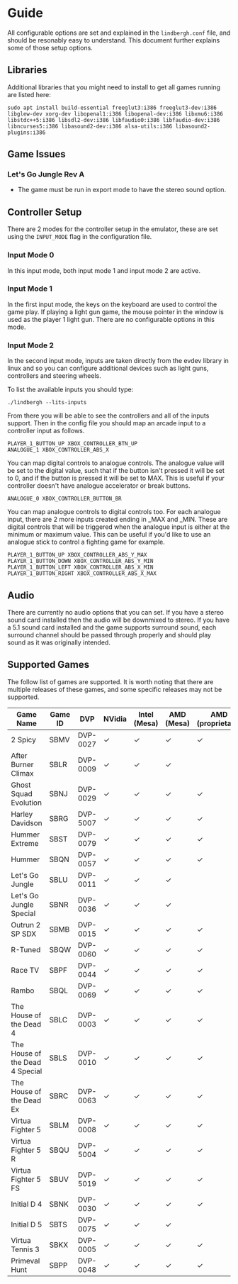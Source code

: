# Guide

All configurable options are set and explained in the `lindbergh.conf` file, and should be resonably easy to understand. This document further explains some of those setup options.

## Libraries

Additional libraries that you might need to install to get all games running are listed here:

```
sudo apt install build-essential freeglut3:i386 freeglut3-dev:i386 libglew-dev xorg-dev libopenal1:i386 libopenal-dev:i386 libxmu6:i386 libstdc++5:i386 libsdl2-dev:i386 libfaudio0:i386 libfaudio-dev:i386 libncurses5:i386 libasound2-dev:i386 alsa-utils:i386 libasound2-plugins:i386
```

## Game Issues

### Let's Go Jungle Rev A

- The game must be run in export mode to have the stereo sound option.

## Controller Setup

There are 2 modes for the controller setup in the emulator, these are set using the `INPUT_MODE` flag in the configuration file.

### Input Mode 0

In this input mode, both input mode 1 and input mode 2 are active.

### Input Mode 1

In the first input mode, the keys on the keyboard are used to control the game play. If playing a light gun game, the mouse pointer in the window is used as the player 1 light gun. There are no configurable options in this mode.

### Input Mode 2

In the second input mode, inputs are taken directly from the evdev library in linux and so you can configure additional devices such as light guns, controllers and steering wheels.

To list the available inputs you should type:

```
./lindbergh --lits-inputs
```

From there you will be able to see the controllers and all of the inputs support. Then in the config file you should map an arcade input to a controller input as follows.

```
PLAYER_1_BUTTON_UP XBOX_CONTROLLER_BTN_UP
ANALOGUE_1 XBOX_CONTROLLER_ABS_X
```

You can map digital controls to analogue controls. The analogue value will be set to the digital value, such that if the button isn't pressed it will be set to 0, and if the button is pressed it will be set to MAX. This is useful if your controller doesn't have analogue accelerator or break buttons.

```
ANALOGUE_0 XBOX_CONTROLLER_BUTTON_BR
```

You can map analogue controls to digital controls too. For each analogue input, there are 2 more inputs created ending in _MAX and _MIN. These are digital controls that will be triggered when the analogue input is either at the minimum or maximum value. This can be useful if you'd like to use an analogue stick to control a fighting game for example.

```
PLAYER_1_BUTTON_UP XBOX_CONTROLLER_ABS_Y_MAX
PLAYER_1_BUTTON_DOWN XBOX_CONTROLLER_ABS_Y_MIN
PLAYER_1_BUTTON_LEFT XBOX_CONTROLLER_ABS_X_MIN
PLAYER_1_BUTTON_RIGHT XBOX_CONTROLLER_ABS_X_MAX
```

## Audio

There are currently no audio options that you can set. If you have a stereo sound card installed then the audio will be downmixed to stereo. If you have a 5.1 sound card installed and the game supports surround sound, each surround channel should be passed through properly and should play sound as it was originally intended.

## Supported Games

The follow list of games are supported. It is worth noting that there are multiple releases of these games, and some specific releases may not be supported.

| Game Name                       | Game ID | DVP      | NVidia | Intel (Mesa) | AMD (Mesa) | AMD (proprietary) |
| ------------------------------- | ------- | -------- | ------ | ------------ | ---------- | ----------------- |
| 2 Spicy                         | SBMV    | DVP-0027 | ✓      | ✓            | ✓          | ✓                 |
| After Burner Climax             | SBLR    | DVP-0009 | ✓      | ✓            | ✓          |                   |
| Ghost Squad Evolution           | SBNJ    | DVP-0029 | ✓      | ✓            | ✓          | ✓                 |
| Harley Davidson                 | SBRG    | DVP-5007 | ✓      | ✓            | ✓          | ✓                 |
| Hummer Extreme                  | SBST    | DVP-0079 | ✓      | ✓            | ✓          | ✓                 |
| Hummer                          | SBQN    | DVP-0057 | ✓      | ✓            | ✓          | ✓                 |
| Let's Go Jungle                 | SBLU    | DVP-0011 | ✓      | ✓            | ✓          |                   |
| Let's Go Jungle Special         | SBNR    | DVP-0036 | ✓      | ✓            | ✓          |                   |
| Outrun 2 SP SDX                 | SBMB    | DVP-0015 | ✓      | ✓            | ✓          | ✓                 |
| R-Tuned                         | SBQW    | DVP-0060 | ✓      | ✓            | ✓          | ✓                 |
| Race TV                         | SBPF    | DVP-0044 | ✓      | ✓            | ✓          | ✓                 |
| Rambo                           | SBQL    | DVP-0069 | ✓      | ✓            | ✓          | ✓                 |
| The House of the Dead 4         | SBLC    | DVP-0003 | ✓      | ✓            | ✓          | ✓                 |
| The House of the Dead 4 Special | SBLS    | DVP-0010 | ✓      | ✓            | ✓          | ✓                 |
| The House of the Dead Ex        | SBRC    | DVP-0063 | ✓      | ✓            | ✓          | ✓                 |
| Virtua Fighter 5                | SBLM    | DVP-0008 | ✓      | ✓            | ✓          | ✓                 |
| Virtua Fighter 5 R              | SBQU    | DVP-5004 | ✓      | ✓            | ✓          | ✓                 |
| Virtua Fighter 5 FS             | SBUV    | DVP-5019 | ✓      | ✓            | ✓          | ✓                 |
| Initial D 4                     | SBNK    | DVP-0030 | ✓      | ✓            | ✓          | ✓                 |
| Initial D 5                     | SBTS    | DVP-0075 | ✓      | ✓            | ✓          |                   |
| Virtua Tennis 3                 | SBKX    | DVP-0005 | ✓      | ✓            | ✓          | ✓                 |
| Primeval Hunt                   | SBPP    | DVP-0048 | ✓      | ✓            | ✓          | ✓                 |
